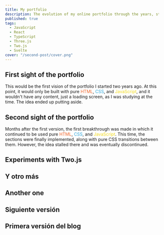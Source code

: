 ```yaml
---
title: My portfolio
description: The evolution of my online portfolio through the years, starting with pure JavaScript, moving to React and Three.JS, and finally assembling in Svelte creating a Github Pages hosted static blog.
published: true
tags:
  - JavaScript
  - React
  - TypeScript
  - Three.js
  - Two.js
  - Svelte
cover: "/second-post/cover.png"
---
```


<script>
  import App1 from '$lib/components/app-1.svelte'
  import App2 from '$lib/components/app-2.svelte'
  import App3 from '$lib/components/app-3.svelte'
  import App4 from '$lib/components/app-4.svelte'
  import App5 from '$lib/components/app-5.svelte'
  import App6 from '$lib/components/app-6.svelte'
  import Test from '$lib/components/test.svelte'
</script>

## First sight of the portfolio

This would be the first vision of the portfolio I started two years ago. At this point, it would only be built with pure <span style="color:#ef652a">HTML</span>, <span style="color:#33a9dc">CSS</span>, and <span style="color:#f3db1c">JavaScript</span>, and it wouldn't have any content, just a loading screen, as I was studying at the time. The idea ended up putting aside.

<App1 />

## Second sight of the portfolio

Months after the first version, the first breakthrough was made in which it continued to be used pure <span style="color:#ef652a">HTML</span>, <span style="color:#33a9dc">CSS</span>, and <span style="color:#f3db1c">JavaScript</span>. This time, the sections were finally implemented, along with pure CSS transitions between them. However, the idea stalled there and was eventually discontinued.

<App3 />

## Experiments with <span style:color=#fc9493>T</span><span style:color=#ffbc77>w</span><span style:color=#76d8c9>o</span>.js



<App2 />

## Y otro más

<Test />

## Another one

<App5 />

## Siguiente versión

<App4 />

## Primera versión del blog

<App6 />
